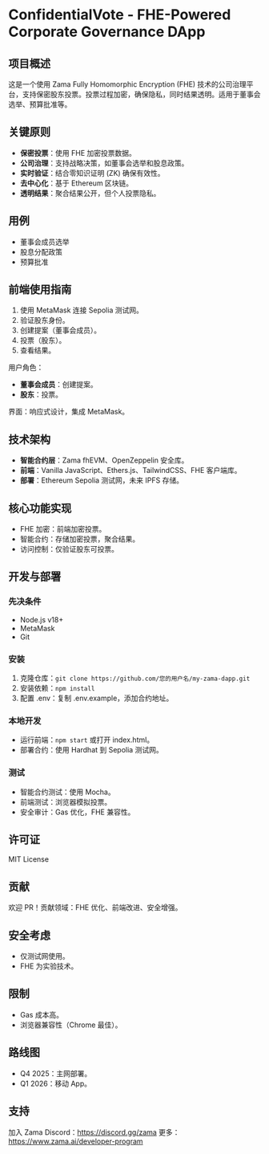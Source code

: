 # ConfidentialVote - FHE-Powered Corporate Governance DApp

## 项目概述
这是一个使用 Zama Fully Homomorphic Encryption (FHE) 技术的公司治理平台，支持保密股东投票。投票过程加密，确保隐私，同时结果透明。适用于董事会选举、预算批准等。

## 关键原则
- **保密投票**：使用 FHE 加密投票数据。
- **公司治理**：支持战略决策，如董事会选举和股息政策。
- **实时验证**：结合零知识证明 (ZK) 确保有效性。
- **去中心化**：基于 Ethereum 区块链。
- **透明结果**：聚合结果公开，但个人投票隐私。

## 用例
- 董事会成员选举
- 股息分配政策
- 预算批准

## 前端使用指南
1. 使用 MetaMask 连接 Sepolia 测试网。
2. 验证股东身份。
3. 创建提案（董事会成员）。
4. 投票（股东）。
5. 查看结果。

用户角色：
- **董事会成员**：创建提案。
- **股东**：投票。

界面：响应式设计，集成 MetaMask。

## 技术架构
- **智能合约层**：Zama fhEVM、OpenZeppelin 安全库。
- **前端**：Vanilla JavaScript、Ethers.js、TailwindCSS、FHE 客户端库。
- **部署**：Ethereum Sepolia 测试网，未来 IPFS 存储。

## 核心功能实现
- FHE 加密：前端加密投票。
- 智能合约：存储加密投票，聚合结果。
- 访问控制：仅验证股东可投票。

## 开发与部署
### 先决条件
- Node.js v18+
- MetaMask
- Git

### 安装
1. 克隆仓库：`git clone https://github.com/您的用户名/my-zama-dapp.git`
2. 安装依赖：`npm install`
3. 配置 .env：复制 .env.example，添加合约地址。

### 本地开发
- 运行前端：`npm start` 或打开 index.html。
- 部署合约：使用 Hardhat 到 Sepolia 测试网。

### 测试
- 智能合约测试：使用 Mocha。
- 前端测试：浏览器模拟投票。
- 安全审计：Gas 优化，FHE 兼容性。

## 许可证
MIT License

## 贡献
欢迎 PR！贡献领域：FHE 优化、前端改进、安全增强。

## 安全考虑
- 仅测试网使用。
- FHE 为实验技术。

## 限制
- Gas 成本高。
- 浏览器兼容性（Chrome 最佳）。

## 路线图
- Q4 2025：主网部署。
- Q1 2026：移动 App。

## 支持
加入 Zama Discord：https://discord.gg/zama
更多：https://www.zama.ai/developer-program
